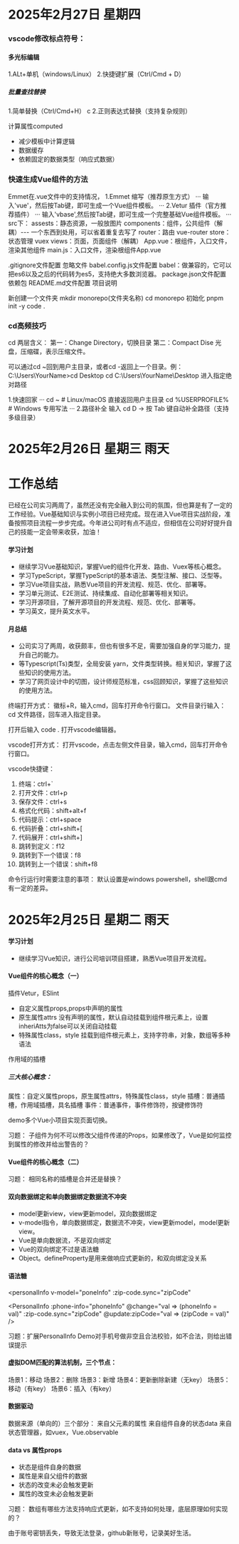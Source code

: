 # 2025年2月27日 星期四 
 ### vscode修改标点符号：
 #### 多光标编辑
 1.ALt+单机（windows/Linux）
 2.快捷键扩展（Ctrl/Cmd + D）

 ##### 批量查找替换
1.简单替换（Ctrl/Cmd+H） c
2.正则表达式替换（支持复杂规则）

计算属性computed
- 减少模板中计算逻辑
- 数据缓存
- 依赖固定的数据类型（响应式数据）

 ### 快速生成Vue组件的方法
 Emmet在.vue文件中的支持情况，
1.Emmet 缩写（推荐原生方式）
···
输入'vue'，然后按Tab键，即可生成一个Vue组件模板。
···
2.Vetur 插件（官方推荐插件）
···
输入'vbase',然后按Tab键，即可生成一个完整基础Vue组件模板。
···
src下：
assests：静态资源，一般放图片
components：组件，公共组件（解耦）--- 一个东西到处用，可以省着重复去写了
router：路由 vue-router
store：状态管理 vuex
views：页面，页面组件（解耦）
App.vue：根组件，入口文件，渲染其他组件
main.js：入口文件，渲染根组件App.vue

.gitignore文件配置 忽略文件
babel.config.js文件配置 babel：做兼容的，它可以把es6以及之后的代码转为es5，支持绝大多数浏览器。
package.json文件配置 依赖包
README.md文件配置 项目说明

新创建一个文件夹 mkdir monorepo(文件夹名称)
                cd monorepo
初始化           pnpm init -y
                code .   
### cd高频技巧
cd 两层含义：
第一：Change Directory，切换目录
第二：Compact Dise 光盘，压缩碟，表示压缩文件。

可以通过cd ~回到用户主目录，或者cd -返回上一个目录。例：
C:\Users\YourName>cd Desktop
cd C:\Users\YourName\Desktop	进入指定绝对路径

1.快速回家
···
cd ~       # Linux/macOS 直接返回用户主目录
cd %USERPROFILE%  # Windows 专用写法
···
2.路径补全
输入 cd D → 按 Tab 键自动补全路径（支持多级目录）



















# 2025年2月26日 星期三 雨天

# 工作总结
已经在公司实习两周了，虽然还没有完全融入到公司的氛围，但也算是有了一定的工作经验。Vue基础知识与实例小项目已经完成。现在进入Vue项目实战阶段，准备按照项目流程一步步完成。今年进公司时有点不适应，但相信在公司好好提升自己的技能一定会带来收获，加油！

#### 学习计划
- 继续学习Vue基础知识，掌握Vue的组件化开发、路由、Vuex等核心概念。
- 学习TypeScript，掌握TypeScript的基本语法、类型注解、接口、泛型等。
- 学习Vue项目实战，熟悉Vue项目的开发流程、规范、优化、部署等。
- 学习单元测试、E2E测试、持续集成、自动化部署等相关知识。
- 学习开源项目，了解开源项目的开发流程、规范、优化、部署等。
- 学习英文，提升英文水平。

#### 月总结
- 公司实习了两周，收获颇丰，但也有很多不足，需要加强自身的学习能力，提升自己的能力。
- 等Typescript(Ts)类型，全局安装 yarn，文件类型转换。相关知识，掌握了这些知识的使用方法。
- 学习了网页设计中的切图，设计师规范标准，css回顾知识，掌握了这些知识的使用方法。


终端打开方式：
徽标+R，输入cmd，回车打开命令行窗口。
文件目录行输入：cd 文件路径，回车进入指定目录。

打开后输入 code . 打开vscode编辑器。

vscode打开方式：
打开vscode，点击左侧文件目录，输入cmd，回车打开命令行窗口。

vscode快捷键：
1. 终端：ctrl+`
2. 打开文件：ctrl+p
3. 保存文件：ctrl+s
4. 格式化代码：shift+alt+f
5. 代码提示：ctrl+space
6. 代码折叠：ctrl+shift+[
7. 代码展开：ctrl+shift+]
8. 跳转到定义：f12
9. 跳转到下一个错误：f8
10. 跳转到上一个错误：shift+f8

命令行运行时需要注意的事项：
默认设置是windows powershell，shell跟cmd有一定的差异。
<!---      

### npm install -g rimraf   // 先进行全局安装

### rimraf node_modules   // 进行删除   


-->


# 2025年2月25日 星期二 雨天

#### 学习计划  

- 继续学习Vue知识，进行公司培训项目搭建，熟悉Vue项目开发流程。
#### Vue组件的核心概念（一）
插件Vetur，ESlint
- 自定义属性props,props中声明的属性
- 原生属性attrs 没有声明的属性，默认自动挂载到组件根元素上，设置inheriAtts为false可以关闭自动挂载
- 特殊属性class，style 挂载到组件根元素上，支持字符串，对象，数组等多种语法

<template slot="XXX"></template>
<template v-slot="XXX"></template>

作用域的插槽
<template slot="XXX" slot-scope="scope">...</template>
<template v-slot:XXX="props">...</template>

##### 三大核心概念：
属性：自定义属性props，原生属性attrs，特殊属性class，style
插槽：普通插槽，作用域插槽，具名插槽
事件：普通事件，事件修饰符，按键修饰符

demo多个Vue小项目实现页面切换。

习题：
子组件为何不可以修改父组件传递的Props，如果修改了，Vue是如何监控到属性的修改并给出警告的？ 

#### Vue组件的核心概念（二）
习题：
相同名称的插槽是合并还是替换？

#### 双向数据绑定和单向数据绑定数据流不冲突

- model更新view，view更新model，双向数据绑定  
- v-model指令，单向数据绑定，数据流不冲突，view更新model，model更新view。
- Vue是单向数据流，不是双向绑定
- Vue的双向绑定不过是语法糖
- Object。defineProperty是用来做响应式更新的，和双向绑定没关系

#### 语法糖
<personalInfo
  v-model="poneInfo"
  :zip-code.sync="zipCode"
>

<PersonalInfo
  :phone-info="phoneInfo"
  @change="val => (phoneInfo = val)"
  :zip-code.sync="zipCode"
  @update:zipCode="val => (zipCode = val)"
/>

习题：扩展Personallnfo Demo对手机号做非空且合法校验，如不合法，则给出错误提示

#### 虚拟DOM匹配的算法机制，三个节点：
场景1：移动
场景2：删除
场景3：新增
场景4：更新删除新建（无key）
场景5：移动（有key）
场景6：插入（有key）

#### 数据驱动
数据来源（单向的）三个部分：
来自父元素的属性
来自组件自身的状态data
来自状态管理器，如vuex，Vue.observable

#### data vs 属性props
- 状态是组件自身的数据
- 属性是来自父组件的数据 
- 状态的改变未必会触发更新
- 属性的改变未必会触发更新


习题：
数组有哪些方法支持响应式更新，如不支持如何处理，底层原理如何实现的？

由于账号密钥丢失，导致无法登录，github新账号，记录美好生活。
